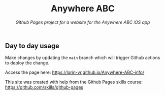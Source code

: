 <header>

# Anywhere ABC

_Github Pages project for a website for the Anywhere ABC iOS app_

</header>

## Day to day usage

Make changes by updating the `main` branch which will trigger Github actions to deploy the change.

Access the page here: https://lorin-vr.github.io/Anywhere-ABC-info/

This site was created with help from the Github Pages skills course: https://github.com/skills/github-pages
